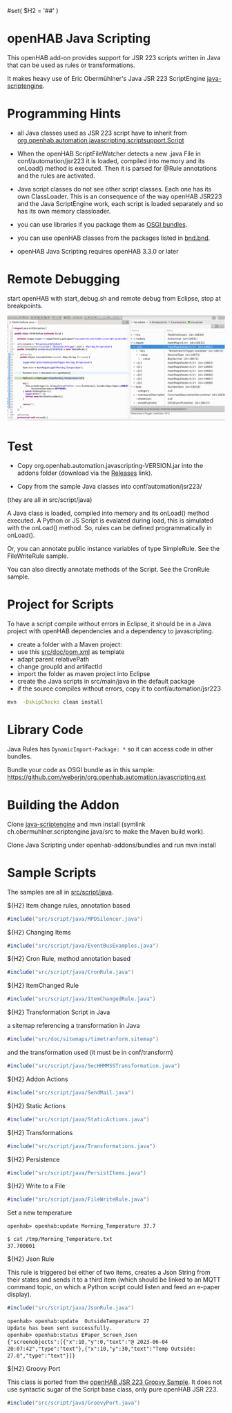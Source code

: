 #set( $H2 = '##' )

# openHAB Java Scripting

This openHAB add-on provides support for JSR 223 scripts written in Java that can be used as rules or transformations.

It makes heavy use of Eric Obermühlner's Java JSR 223 ScriptEngine [java-scriptengine](https://github.com/eobermuhlner/java-scriptengine).

# Programming Hints

* all Java classes used as JSR 223 script have to inherit from [org.openhab.automation.javascripting.scriptsupport.Script](src/main/java/org/openhab/automation/javascripting/scriptsupport/Script.java)

* When the openHAB ScriptFileWatcher detects a new .java File in conf/automation/jsr223 
  it is loaded, compiled into memory and its onLoad() method is executed.
  Then it is parsed for @Rule annotations and the rules are activated.

* Java script classes do not see other script classes. Each one has its own ClassLoader. This is an consequence of the way openHAB JSR223 and the Java ScriptEngine work, each script is loaded separately and so has its own memory classloader.

* you can use libraries if you package them as [OSGI bundles](#library-code).

* you can use openHAB classes from the packages listed in [bnd.bnd](bnd.bnd).

* openHAB Java Scripting requires openHAB 3.3.0 or later

# Remote Debugging

start openHAB with start_debug.sh and remote debug from Eclipse, stop at breakpoints.

![screenshot](src/doc/images/EclipseDebug.png?raw=true)
 

# Test

* Copy org.openhab.automation.javascripting-VERSION.jar into the addons folder (download via the [Releases](https://github.com/weberjn/org.openhab.automation.javascripting/releases) link).

* Copy from the sample Java classes into conf/automation/jsr223/

(they are all in src/script/java)

A Java class is loaded, compiled into memory and its onLoad() method executed. A Python or JS Script is
evalated during load, this is simulated with the onLoad() method. So, rules can be defined programmatically
in onLoad().

Or, you can annotate public instance variables of type SimpleRule. See the FileWriteRule sample.

You can also directly annotate methods of the Script. See the CronRule sample.

# Project for Scripts

To have a script compile without errors in Eclipse, it should be in a Java project with openHAB dependencies and a dependency to javascripting.

* create a folder with a Maven project:
* use this [src/doc/pom.xml](src/doc/pom.xml) as template 
* adapt parent relativePath
* change groupId and artifactId
* import the folder as maven project into Eclipse
* create the Java scripts in src/main/java in the default package 
* if the source compiles without errors, copy it to conf/automation/jsr223

```sh
mvn  -DskipChecks clean install
```


# Library Code 

Java Rules has `DynamicImport-Package: *` so it can access code in other bundles. 

Bundle your code as OSGI bundle as in this sample: https://github.com/weberjn/org.openhab.automation.javascripting.ext 

# Building the Addon

Clone [java-scriptengine](https://github.com/eobermuhlner/java-scriptengine) and mvn install (symlink ch.obermuhlner.scriptengine.java/src to make the Maven
build work).

Clone Java Scripting under openhab-addons/bundles and run mvn install

# Sample Scripts

The samples are all in [src/script/java](src/script/java).

${H2} Item change rules, annotation based

```java
#include("src/script/java/MPDSilencer.java")
```

${H2} Changing Items

```java
#include("src/script/java/EventBusExamples.java")
```

${H2} Cron Rule, method annotation based

```java
#include("src/script/java/CronRule.java")
```

${H2} ItemChanged Rule

```java
#include("src/script/java/ItemChangedRule.java")
```
${H2} Transformation Script in Java

a sitemap referencing a transformation in Java

```java
#include("src/doc/sitemaps/timetranform.sitemap")
```

and the transformation used (it must be in conf/transform)

```java
#include("src/script/java/SecHHMMSSTransformation.java")
```

${H2} Addon Actions

```java
#include("src/script/java/SendMail.java")
```

${H2} Static Actions

```java
#include("src/script/java/StaticActions.java")
```

${H2} Transformations

```java
#include("src/script/java/Transformations.java")
```
${H2} Persistence

```java
#include("src/script/java/PersistItems.java")
```

${H2} Write to a File

```java
#include("src/script/java/FileWriteRule.java")
```
Set a new temperature

```Shell
openhab> openhab:update Morning_Temperature 37.7
```

```Shell
$ cat /tmp/Morning_Temperature.txt
37.700001
```

${H2} Json Rule

This rule is triggered bei either of two items, creates a Json String from their states and sends it to a third item 
(which should be linked to an MQTT command topic, on which a Python script could listen and feed an e-paper display).

```java
#include("src/script/java/JsonRule.java")
```

```Shell  
openhab> openhab:update  OutsideTemperature 27
Update has been sent successfully.
openhab> openhab:status EPaper_Screen_Json
{"screenobjects":[{"x":10,"y":0,"text":"@ 2023-06-04 20:07:42","type":"text"},{"x":10,"y":30,"text":"Temp Outside: 27.0","type":"text"}]}
```  
  
${H2} Groovy Port

This class is ported from the [openHAB JSR 223 Groovy Sample](https://www.openhab.org/docs/configuration/jsr223.html#groovy).
It does not use syntactic sugar of the Script base class, only pure openHAB JSR 223.

```java
#include("src/script/java/GroovyPort.java")
```


